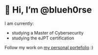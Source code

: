 # 👋 Hi, I’m @blueh0rse

I am currently:
- studying a Master of Cybersecurity
- studying the eJPT certification
 
Follow my work on [my personal portefolio](https://blueh0rse.github.io/) :)
